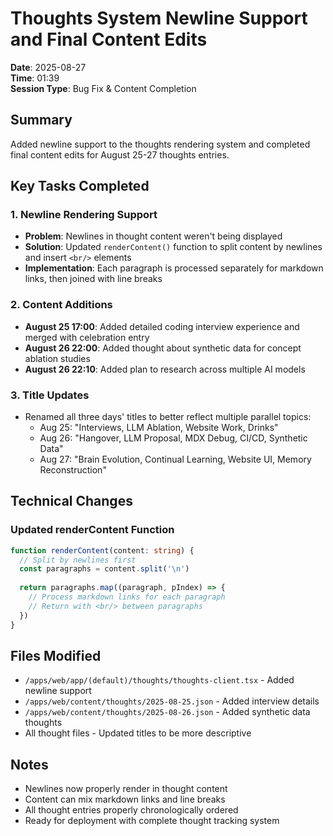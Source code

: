 # Thoughts System Newline Support and Final Content Edits

**Date**: 2025-08-27  
**Time**: 01:39  
**Session Type**: Bug Fix & Content Completion

## Summary
Added newline support to the thoughts rendering system and completed final content edits for August 25-27 thoughts entries.

## Key Tasks Completed

### 1. Newline Rendering Support
- **Problem**: Newlines in thought content weren't being displayed
- **Solution**: Updated `renderContent()` function to split content by newlines and insert `<br/>` elements
- **Implementation**: Each paragraph is processed separately for markdown links, then joined with line breaks

### 2. Content Additions
- **August 25 17:00**: Added detailed coding interview experience and merged with celebration entry
- **August 26 22:00**: Added thought about synthetic data for concept ablation studies
- **August 26 22:10**: Added plan to research across multiple AI models

### 3. Title Updates
- Renamed all three days' titles to better reflect multiple parallel topics:
  - Aug 25: "Interviews, LLM Ablation, Website Work, Drinks"
  - Aug 26: "Hangover, LLM Proposal, MDX Debug, CI/CD, Synthetic Data"  
  - Aug 27: "Brain Evolution, Continual Learning, Website UI, Memory Reconstruction"

## Technical Changes

### Updated renderContent Function
```typescript
function renderContent(content: string) {
  // Split by newlines first
  const paragraphs = content.split('\n')
  
  return paragraphs.map((paragraph, pIndex) => {
    // Process markdown links for each paragraph
    // Return with <br/> between paragraphs
  })
}
```

## Files Modified
- `/apps/web/app/(default)/thoughts/thoughts-client.tsx` - Added newline support
- `/apps/web/content/thoughts/2025-08-25.json` - Added interview details
- `/apps/web/content/thoughts/2025-08-26.json` - Added synthetic data thoughts
- All thought files - Updated titles to be more descriptive

## Notes
- Newlines now properly render in thought content
- Content can mix markdown links and line breaks
- All thought entries properly chronologically ordered
- Ready for deployment with complete thought tracking system